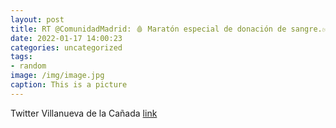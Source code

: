 ```yaml
---
layout: post
title: RT @ComunidadMadrid: 🩸 Maratón especial de donación de sangre.✅ Tenemos el objetivo de conseguir 5.000 bolsas de sangre en tre...
date: 2022-01-17 14:00:23
categories: uncategorized
tags:
- random
image: /img/image.jpg
caption: This is a picture
---
```

Twitter Villanueva de la Cañada [link](https://twitter.com/AytoVDLCanada/status/1483075111146172419)
